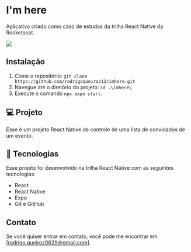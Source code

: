 # I'm here

Aplicativo criado como caso de estudos da trilha React Native da Rocketseat.

![](./.github/preview.png)

## Instalação

1. Clone o repositório: `git clone https://github.com/rodrigoqueiroz12/imhere.git`
2. Navegue até o diretório do projeto: `cd .\imhere\`
3. Execute o comando `npx expo start`.

## 💻 Projeto

Esse é um projeto React Native de controle de uma lista de convidados de um evento.

## 🚀 Tecnologias

Esse projeto foi desenvolvido na trilha React Native com as seguintes tecnologias:

- React
- React Native
- Expo
- Git e GitHub

## Contato

Se você quiser entrar em contato, você pode me encontrar em [rodrigo.queiroz0629@gmail.com].
